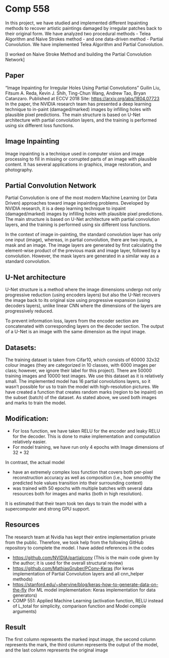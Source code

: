 # Comp 558  
In this project, we have studied and implemented different Inpainting methods to recover artistic paintings damaged by irregular patches back to their original form. We have analyzed two procedural methods - Telea Algorithm and Naive Strokes method - and one data-driven method - Partial Convolution. We have implemented Telea Algorithm and Partial Convolution.  
 
[I worked on Naive Stroke Method and building the Partial Convolution Network] 
 
## Paper 
“Image Inpainting for Irregular Holes Using Partial Convolutions” Guilin Liu, Fitsum A. Reda, Kevin J. Shih, Ting-Chun Wang, Andrew Tao, Bryan Catanzaro. Published at ECCV 2018  Site: https://arxiv.org/abs/1804.07723 
<br>
In the paper, the NVIDIA research team has presented a deep learning technique to in-paint (damaged/marked) images by infilling holes with plausible pixel predictions. The main structure is based on U-Net architecture with partial convolution layers, and the training is performed using six different loss functions. 

## Image Inpainting 
Image inpainting is a technique used in computer vision and image processing to fill in missing or corrupted parts of an image with plausible content. It has several applications in graphics, image restoration, and photography. 
 
## Partial Convolution Network 
Partial Convolution is one of the most modern Machine Learning (or Data Driven) approaches toward image inpainting problems. Developed by NVIDIA research, it is a deep learning technique to inpaint (damaged/marked) images by infilling holes with plausible pixel predictions. The main structure is based on U-Net architecture with partial convolution layers, and the training is performed using six different loss functions. 
 
In the context of image in-painting, the standard convolution layer has only one input (image), whereas, in partial convolution, there are two inputs, a mask and an image. The image layers are generated by first calculating the element-wise product of the previous mask and image layer, followed by a convolution. However, the mask layers are generated in a similar way as a standard convolution. 
 
## U-Net architecture  
U-Net structure is a method where the image dimensions undergo not only progressive reduction (using encoders layers) but also the U-Net recovers the image back to its original size using progressive expansion (using decoders layers), unlike linear CNN where the dimensions of the layers are progressively reduced.  

To prevent information loss, layers from the encoder section are concatenated with corresponding layers on the decoder section. The output of a U-Net is an image with the same dimension as the input image. 
 
## Datasets: 
The training dataset is taken from Cifar10, which consists of 60000 32x32 colour images (they are categorized in 10 classes, with 6000 images per class; however, we ignore their label for this project). There are 50000 training images and 10000 test images. We use this dataset as it is relatively small. The implemented model has 16 partial convolutions layers, so it wasn’t possible for us to train the model with high-resolution pictures. We have created a function that creates random marks (region to be inpaint) on the subset (batch) of the dataset. As stated above, we used both images and marks to train the model. 
 
## Modification: 
- For loss function, we have taken RELU for the encoder and leaky RELU for the decoder. This is done to make implementation and computation relatively easier. 
- For model training, we have run only 4 epochs with Image dimensions of 32 * 32  

In contrast, the actual model  
- have an extremely complex loss function that covers both per-pixel reconstruction accuracy as well as composition (i.e., how smoothly the predicted hole values transition into their surrounding context) 
- was trained with 50 epochs with multiple batches with several data resources both for images and marks (both in high resolution).  

It is estimated that their team took ten days to train the model with a supercomputer and strong GPU support. 
 
## Resources  
The research team at Nvidia has kept their entire implementation private from the  public. Therefore, we took help from the following GitHub repository to complete the model. I have added references in the codes 
- https://github.com/NVIDIA/partialconv (This is the main code given by the author; it is used for the overall structural review) 
- https://github.com/MathiasGruber/PConv-Keras (for keras implementation of Partial Convolution layers and all cnn_helper methods) 
- https://stanford.edu/~shervine/blog/keras-how-to-generate-data-on-the-fly (for ML model implementation: Keras implementation for data generators) 
- COMP 551: Applied Machine Learning (activation function, RELU instead of L_total for  simplicity, comparison function and Model compile arguments) 
 
## Result 
The first column represents the marked input image, the second column represents the mark, the third column represents the output of the model, and the last column represents the original image 

